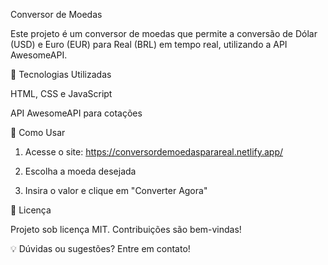 Conversor de Moedas

Este projeto é um conversor de moedas que permite a conversão de Dólar (USD) e Euro (EUR) para Real (BRL) em tempo real, utilizando a API AwesomeAPI.

🚀 Tecnologias Utilizadas

HTML, CSS e JavaScript

API AwesomeAPI para cotações


🔧 Como Usar

1. Acesse o site: https://conversordemoedasparareal.netlify.app/


2. Escolha a moeda desejada


3. Insira o valor e clique em "Converter Agora"



📜 Licença

Projeto sob licença MIT. Contribuições são bem-vindas!

💡 Dúvidas ou sugestões? Entre em contato!

